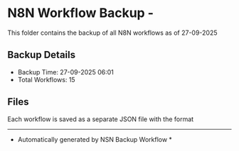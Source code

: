 # N8N Workflow Backup - 
This folder contains the backup of all N8N workflows as of 27-09-2025

## Backup Details
- Backup Time: 27-09-2025 06:01
- Total Workflows: 15

## Files
Each workflow is saved as a separate JSON file with the format

-----------
* Automatically generated by NSN Backup Workflow *